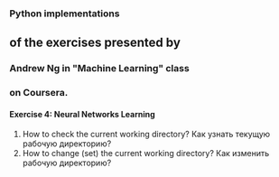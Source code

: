 ### Python implementations  
## of the exercises presented by  
### Andrew Ng in "Machine Learning" class  
### on Coursera.

#### Exercise 4: Neural Networks Learning  

1. How to check the current working directory? Как узнать текущую рабочую директорию?  
2. How to change (set) the current working directory? Как изменить рабочую директорию?

